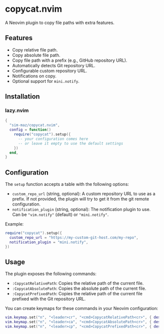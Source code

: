 # copycat.nvim

A Neovim plugin to copy file paths with extra features.

## Features

- Copy relative file path.
- Copy absolute file path.
- Copy file path with a prefix (e.g., GitHub repository URL).
- Automatically detects Git repository URL.
- Configurable custom repository URL.
- Notifications on copy.
- Optional support for `mini.notify`.

## Installation

### lazy.nvim

```lua
{
  "sim-maz/copycat.nvim",
  config = function()
    require("copycat").setup({
      -- your configuration comes here
      -- or leave it empty to use the default settings
    })
  end,
}
```

## Configuration

The `setup` function accepts a table with the following options:

- `custom_repo_url` (string, optional): A custom repository URL to use as a prefix. If not provided, the plugin will try to get it from the git remote configuration.
- `notification_plugin` (string, optional): The notification plugin to use. Can be `"vim.notify"` (default) or `"mini.notify"`.

Example:

```lua
require("copycat").setup({
  custom_repo_url = "https://my-custom-git-host.com/my-repo",
  notification_plugin = "mini.notify",
})
```

## Usage

The plugin exposes the following commands:

- `:CopycatRelativePath`: Copies the relative path of the current file.
- `:CopycatAbsolutePath`: Copies the absolute path of the current file.
- `:CopycatPrefixedPath`: Copies the relative path of the current file prefixed with the Git repository URL.

You can create keymaps for these commands in your Neovim configuration:

```lua
vim.keymap.set("n", "<leader>cr", "<cmd>CopycatRelativePath<cr>", { desc = "Copycat: Relative Path" })
vim.keymap.set("n", "<leader>ca", "<cmd>CopycatAbsolutePath<cr>", { desc = "Copycat: Absolute Path" })
vim.keymap.set("n", "<leader>cp", "<cmd>CopycatPrefixedPath<cr>", { desc = "Copycat: Prefixed Path" })
```
